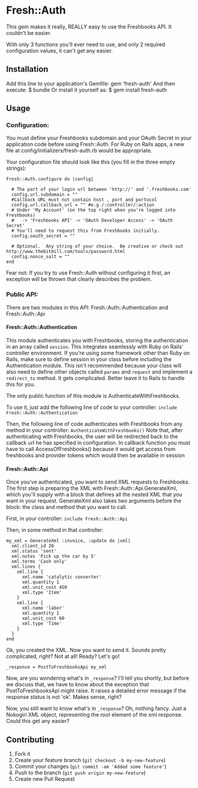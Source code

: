 # Fresh::Auth

This gem makes it really, REALLY easy to use the Freshbooks API.  It couldn't be easier.

With only 3 functions you'll ever need to use, and only 2 required configuration values, it can't get any easier.

## Installation

Add this line to your application's Gemfile:
    gem 'fresh-auth'
And then execute:
    $ bundle
Or install it yourself as:
    $ gem install fresh-auth

## Usage

### Configuration:

You must define your Freshbooks subdomain and your OAuth Secret in your application code before using Fresh::Auth.  For Ruby on Rails apps, a new file at config/initializers/fresh-auth.rb would be appropriate.

Your configuration file should look like this (you fill in the three empty strings):

    Fresh::Auth.configure do |config|

      # The part of your login url between 'http://' and '.freshbooks.com'
      config.url.subdomain = ""
      #Callback URL must not contain host , port and portocol
      config.url.callback_url = "" #e.g /:controller/:action
      # Under 'My Account' (on the top right when you're logged into Freshbooks)
      #   -> 'Freshbooks API' -> 'OAuth Developer Access' -> 'OAuth Secret'
      # You'll need to request this from Freshbooks initially.
      config.oauth_secret = ""

      # Optional.  Any string of your choice.  Be creative or check out http://www.thebitmill.com/tools/password.html
      config.nonce_salt = ""
    end

Fear not: If you try to use Fresh::Auth without configuring it first, an exception will be thrown that clearly describes the problem.

### Public API:

There are two modules in this API: Fresh::Auth::Authentication and Fresh::Auth::Api

#### Fresh::Auth::Authentication

This module authenticates you with Freshbooks, storing the authentication in an array called `session`.  This integrates seamlessly with Ruby on Rails' controller environment.  If you're using some framework other than Ruby on Rails, make sure to define session in your class before including the Authentication module.  This isn't recommended because your class will also need to define other objects called `params` and `request` and implement a `redirect_to` method.  It gets complicated.  Better leave it to Rails to handle this for you.

The only public function of this module is AuthenticateWithFreshbooks.

To use it, just add the following line of code to your controller:
`
include Fresh::Auth::Authentication
`

Then, the following line of code authenticates with Freshbooks from any method in your controller:
`
AuthenticateWithFreshbooks()
`
Note that, after authenticating with Freshbooks, the user will be redirected back to the callback url he has specified in configuration. In callback function you must have to call AccessOfFreshbooks() because it would get access from freshbooks and provider tokens which would then be available in session

#### Fresh::Auth::Api

Once you've authenticated, you want to send XML requests to Freshbooks.  The first step is preparing the XML with Fresh::Auth::Api.GenerateXml, which you'll supply with a block that defines all the nested XML that you want in your request.  GenerateXml also takes two arguments before the block: the class and method that you want to call.

First, in your controller:
`include Fresh::Auth::Api`

Then, in some method in that controller:

    my_xml = GenerateXml :invoice, :update do |xml|
      xml.client_id 20
      xml.status 'sent'
      xml.notes 'Pick up the car by 5'
      xml.terms 'Cash only'
      xml.lines {
        xml.line {
          xml.name 'catalytic converter'
          xml.quantity 1
          xml.unit_cost 450
          xml.type 'Item'
        }
        xml.line {
          xml.name 'labor'
          xml.quantity 1
          xml.unit_cost 60
          xml.type 'Time'
        }
      }
    end

Ok, you created the XML.  Now you want to send it.  Sounds pretty complicated, right?  Not at all! Ready?  Let's go!

`_response = PostToFreshbooksApi my_xml`

Now, are you wondering what's in `_response`?  I'll tell you shortly, but before we discuss that, we have to know about the exception that PostToFreshbooksApi might raise.  It raises a detailed error message if the response status is not 'ok'.  Makes sense, right?

Now, you still want to know what's in `_response`?  Oh, nothing fancy.  Just a Nokogiri XML object, representing the root element of the xml response.  Could this get any easier?

## Contributing

1. Fork it
2. Create your feature branch (`git checkout -b my-new-feature`)
3. Commit your changes (`git commit -am 'Added some feature'`)
4. Push to the branch (`git push origin my-new-feature`)
5. Create new Pull Request
